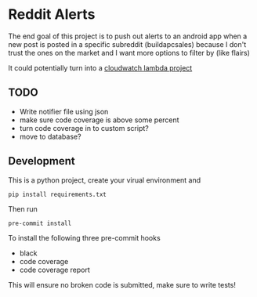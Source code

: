 # Reddit Alerts
The end goal of this project is to push out alerts to an android app when a new post is posted in a specific subreddit
(buildapcsales) because I don't trust the ones on the market and I want more options to filter by (like flairs)

It could potentially turn into a [cloudwatch lambda project](https://medium.com/better-programming/cron-job-patterns-in-aws-126fbf54a276)

## TODO
- Write notifier file using json
- make sure code coverage is above some percent
- turn code coverage in to custom script?
- move to database?

## Development
This is a python project, create your virual environment and 

    pip install requirements.txt
    
Then run

    pre-commit install
    
To install the following three pre-commit hooks

 - black
 - code coverage
 - code coverage report
 
This will ensure no broken code is submitted, make sure to write tests!

